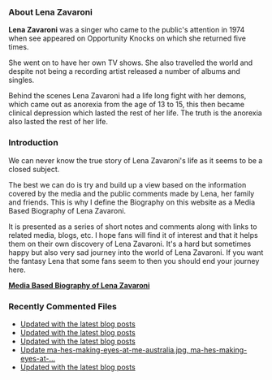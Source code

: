 ### About Lena Zavaroni

<p><strong>Lena Zavaroni</strong> was a singer who came to the public's attention in 1974 when see appeared on Opportunity Knocks on which she returned five times.</p>

<p>She went on to have her own TV shows. She also travelled the world and despite not being a recording artist released a number of albums and singles.</p>

<p>Behind the scenes Lena Zavaroni had a life long fight with her demons, which came out as anorexia from the age of 13 to 15, this then became clinical depression which lasted the rest of her life. The truth is the anorexia also lasted the rest of her life.</p>

### Introduction

<p>We can never know the true story of Lena Zavaroni's life as it seems to be a closed subject.</p>

<p>The best we can do is try and build up a view based on the information covered by the media and the public comments made by Lena, her family and friends. This is why I define the Biography on this website as a Media Based Biography of Lena Zavaroni.</p>

<p>It is presented as a series of short notes and comments along with links to related media, blogs, etc. I hope fans will find it of interest and that it helps them on their own discovery of Lena Zavaroni. It's a hard but sometimes happy but also very sad journey into the world of Lena Zavaroni. If you want the fantasy Lena that some fans seem to then you should end your journey here.</p>

<a href="https://fanzoflenazavaroni.github.io/biography/lena-zavaroni/"><strong>Media Based Biography of Lena Zavaroni</strong></a>

### Recently Commented Files

<!-- BLOG-POST-LIST:START -->
- [Updated with the latest blog posts](https://github.com/FanzOfLenaZavaroni/fanzoflenazavaroni.github.io/commit/7861a56f85302bbf085df09a53db2188c491f55c)
- [Updated with the latest blog posts](https://github.com/FanzOfLenaZavaroni/fanzoflenazavaroni.github.io/commit/bb3af0c72320bb2f81229dd18f8956cb01357cb9)
- [Updated with the latest blog posts](https://github.com/FanzOfLenaZavaroni/fanzoflenazavaroni.github.io/commit/62179d4e866f147c9aafce94ca772036f3c383e8)
- [Update ma-hes-making-eyes-at-me-australia.jpg, ma-hes-making-eyes-at-…](https://github.com/FanzOfLenaZavaroni/fanzoflenazavaroni.github.io/commit/67e7152f6ee5577876b6e430419de383c855882a)
- [Updated with the latest blog posts](https://github.com/FanzOfLenaZavaroni/fanzoflenazavaroni.github.io/commit/7e6d5e70d08405aed3a17be97707b5d75d2a5a87)
<!-- BLOG-POST-LIST:END -->

